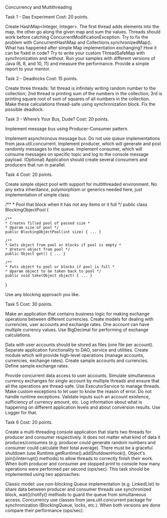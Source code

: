 Concurrency and Multithreading

Task 1 - Das Experiment
Cost: 20 points.

Create HashMap<Integer, Integer>. The first thread adds elements into the map, the other go along 
the given map and sum the values. Threads should work before catching ConcurrentModificationException.
Try to fix the problem with ConcurrentHashMap and Collections.synchronizedMap().
What has happened after simple Map implementation exchanging? How it can be fixed in code?
Try to write your custom ThreadSafeMap with synchronization and without. 
Run your samples with different versions of Java (6, 8, and 10, 11) and measure the performance. 
Provide a simple report to your mentor.


Task 2 - Deadlocks
Cost: 15 points.

Create three threads:
1st thread is infinitely writing random number to the collection;
2nd thread is printing sum of the numbers in the collection;
3rd is printing square root of sum of squares of all numbers in the collection.
Make these calculations thread-safe using synchronization block. Fix the possible deadlock.


Task 3 - Where’s Your Bus, Dude?
Cost: 20 points.

Implement message bus using Producer-Consumer pattern.

Implement asynchronous message bus. Do not use queue implementations from java.util.concurrent.
Implement producer, which will generate and post randomly messages to the queue.
Implement consumer, which will consume messages on specific topic and log to the console message payload.
(Optional) Application should create several consumers and producers that run in parallel.


Task 4
Cost: 20 points.

Create simple object pool with support for multithreaded environment. No any extra inheritance, 
polymorphism or generics needed here, just implementation of simple class:

/** * Pool that block when it has not any items or it full */ 
public class BlockingObjectPool { 

    /** 
    * Creates filled pool of passed size * 
    * @param size of pool */ 
    public BlockingObjectPool(int size) { ... } 
    
    /** 
    * Gets object from pool or blocks if pool is empty * 
    * @return object from pool */ 
    public Object get() { ... } 
    
    /** 
    * Puts object to pool or blocks if pool is full * 
    * @param object to be taken back to pool */ 
    public void take(Object object) { ... } 
}

Use any blocking approach you like.


Task 5
Cost: 30 points.

Make an application that contains business logic for making exchange operations between different currencies.
Create models for dealing with currencies, user accounts and exchange rates. 
One account can have multiple currency values. Use BigDecimal for performing of exchange calculations.

Data with user accounts should be stored as files (one file per account).
Separate application functionality to DAO, service and utilities.
Create module which will provide high-level operations (manage accounts, currencies, exchange rates).
Create sample accounts and currencies. Define sample exchange rates.

Provide concurrent data access to user accounts. Simulate simultaneous currency exchanges for single account 
by multiple threads and ensure that all the operations are thread-safe.
Use ExecutorService to manage threads.
Make custom exceptions to let user to know the reason of error. Do not handle runtime exceptions.
Validate inputs such an account existence, sufficiency of currency amount, etc.
Log information about what is happening on different application levels and about conversion results. Use Logger for that.


Task 6
Cost: 20 points.

Create a multi-threading console application that starts two threads for producer and consumer respectively. 
It does not matter what kind of data it produces/consumes (e.g. producer could generate random numbers and consumer could calculate their total average). There must be a graceful shutdown (use Runtime.getRuntime().addShutdownHook(), Object's join()/interrupt() methods) to allow threads to correctly finish their work. When both producer and consumer are stopped print to console how many operations were performed per second (ops/sec).
This task should be implemented using two approaches:

Classic model: use non-blocking Queue implementation (e.g. LinkedList) to share data between producer and consumer threads use synchronized block, 
wait()/notify() methods to guard the queue from simultaneous access.
Concurrency use classes from java.util.concurrent package for synchronization (BlockingQueue, locks, etc.).
When both versions are done compare their performance (ops/sec).
